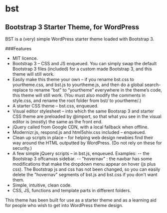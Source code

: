 bst
===

## Bootstrap 3 Starter Theme, for WordPress

BST is a (very) simple WordPress starter theme loaded with Bootstrap 3.

###Features

* MIT licence.
* Bootstrap 3 – CSS and JS enqueued. You can simply swap the default Bootstrap 3 files (included) for a custom made Bootstrap 3, and this theme will still work.
* Easily make this theme your own – if you rename bst.css to yourtheme.css, and bst.js to yourtheme.js, and then do a global search-replace to rename “bst” to “yourtheme” everywhere in the theme’s code, this theme will still work. (You must also modify the comments in style.css, and rename the root folder from bst/ to yourtheme/.)
* A starter CSS theme – bst.css, enqueued.
* Visual editor stylesheet – into which the same Bootsrap 3 and starter CSS theme are preloaded by @import, so that what you see in the visual editor is (mostly) the same as the front end.
* jQuery called from Google CDN, with a local fallback when offline.
* Modernizr.js, respond.js and html5shiv.css included – enqueued.
* Clean up scripts in place – for helping web design newbies find their way around the HTML outputted by WordPress. (Do not rely on these for security.)
* A few simple jQuery scripts – in bst.js, enqueued. Examples:
  -- the Bootstrap 3 offcanvas sidebar.
  -- "hovernav" : the navbar has some modifications that make the dropdown menu appear on hover (js plus css). The Bootstrap js and css has not been changed, so you can easily delete the "hovernav" segments of bst.js and bst.css if you don't want them. 
* Simple, intuitive, clean code.
* CSS, JS, functions and template parts in different folders.

This theme has been built for use as a starter theme and as a learning aid for people who wish to get into WordPress theme design.

